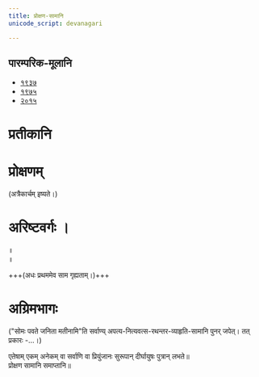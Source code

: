 ```yaml
---
title: प्रोक्षण-सामानि
unicode_script: devanagari

---
```

## पारम्परिक-मूलानि
- [१९३७](https://archive.org/stream/sAmaveda-jaiminIya-paravastu-paramparA-docs/sAmaveda-paravastu-1937#page/n48/mode/1up)
- [१९७५](https://archive.org/stream/sAmaveda-jaiminIya-paravastu-paramparA-docs/sAmaveda-paravastu-1975#page/n43/mode/2up)
- [२०१५](https://archive.org/stream/sAmaveda-jaiminIya-paravastu-paramparA-docs/proxaNa-sAmAni#page/n1/mode/2up)

# प्रतीकानि


<div class="js_include" includetitle="true" newlevelforh1="2" unfilled url="../../pratIkam/prakRti-pratIkam/"></div>
<div class="js_include" includetitle="true" newlevelforh1="2" unfilled url="../../pratIkam/Uha-pratIkam/"></div>
<div class="js_include" includetitle="true" newlevelforh1="2" unfilled url="../../pratIkam/rahasya-pratIkam/"></div>


# प्रोक्षणम् 


<div class="js_include" includetitle="true" newlevelforh1="2" unfilled url="../devaH/agniH/agniM-hotAram/"></div>
<div class="js_include" includetitle="true" newlevelforh1="2" unfilled url="../devaH/somaH/tarat-sa-mandI/"></div>
<div class="js_include" includetitle="true" newlevelforh1="2" unfilled url="../devaH/indraH/eto-nvindram/"></div>
<div class="js_include" includetitle="true" newlevelforh1="2" unfilled url="../devaH/misc-devas/somaM-rAjAnam/"></div>
<div class="js_include" includetitle="true" newlevelforh1="2" unfilled url="../devaH/indraH/yata-indra/"></div>
<div class="js_include" includetitle="true" newlevelforh1="2" unfilled url="../devaH/lokAntaram/brahma-jajJNAnam/"></div>
<div class="js_include" includetitle="true" newlevelforh1="2" unfilled url="../devaH/lokAntaram/pavitran-te/"></div>
<div class="js_include" includetitle="true" newlevelforh1="2" unfilled url="../devaH/indraH/vAmadevyam-panchanidhanam/"></div>
<div class="js_include" includetitle="true" newlevelforh1="2" unfilled url="../devaH/indraH/yad-dyAva-vairUpam/"></div>
<div class="js_include" includetitle="true" newlevelforh1="2" unfilled url="../devaH/vAk/vAchovratam-vAk-shruNotu/"></div>
<div class="js_include" includetitle="true" newlevelforh1="2" unfilled url="../devaH/indraH/imA-nu-kam/"></div>
<div class="js_include" includetitle="true" newlevelforh1="2" unfilled url="../devaH/indraH/tvAm-iddhi/"></div>
<div class="js_include" includetitle="true" newlevelforh1="2" unfilled url="../devaH/indraH/Akrandaya/"></div>
<div class="js_include" includetitle="true" newlevelforh1="2" unfilled url="../devaH/indraH/vAmadevyam-kalmASha/"></div>
<div class="js_include" includetitle="true" newlevelforh1="2" unfilled url="../devaH/AdityaH/varuNa-pAsham/"></div>
<div class="js_include" includetitle="true" newlevelforh1="2" unfilled url="../devaH/agniH/agna-AyUMShi/"></div>
<div class="js_include" includetitle="true" newlevelforh1="2" unfilled url="../devaH/agniH/agnir_mUrdhA_bhrAjaH/"></div>
<div class="js_include" includetitle="true" newlevelforh1="2" unfilled url="../devaH/vAyuH/niyutvAn-vAyo/"></div>
<div class="js_include" includetitle="true" newlevelforh1="2" unfilled url="../devaH/lokAntaram/atrAha-goH/"></div>
<div class="js_include" includetitle="true" newlevelforh1="2" unfilled url="../devaH/indraH/indran-naro-rAjanam/"></div>
<div class="js_include" includetitle="true" newlevelforh1="2" unfilled url="../devaH/indraH/indran-naro-rauhiNikam/"></div>
<div class="js_include" includetitle="true" newlevelforh1="2" unfilled url="../devaH/indraH/brahmANa-indram/"></div>
<div class="js_include" includetitle="true" newlevelforh1="2" unfilled url="../devaH/indraH/sham-padam/"></div>
<div class="js_include" includetitle="true" newlevelforh1="2" unfilled url="../devaH/misc-devas/setUMs-tara/"></div>
<div class="js_include" includetitle="true" newlevelforh1="2" unfilled url="../devaH/somaH/pragAyatAbhyarchAma/"></div>
<div class="js_include" includetitle="true" newlevelforh1="2" unfilled url="../devaH/somaH/pavamAna/"></div>
<div class="js_include" includetitle="true" newlevelforh1="2" unfilled url="../devaH/somaH/pra-kAvyam/"></div>
<div class="js_include" includetitle="true" newlevelforh1="2" unfilled url="../devaH/viShNuH/sahasra-shIrShA/"></div>
<div class="js_include" includetitle="true" newlevelforh1="2" unfilled url="../devaH/indraH/vAmadevyam-asmin/"></div>
<div class="js_include" includetitle="true" newlevelforh1="2" unfilled url="../devaH/lokAntaram/manye-vAm-dyAvApRthivI/"></div>
<div class="js_include" includetitle="true" newlevelforh1="2" unfilled url="../devaH/indraH/vAmadevyam-vAk/"></div>
<div class="js_include" includetitle="true" newlevelforh1="2" unfilled url="../devaH/lokAntaram/manye-vAm-dyAvApRthivI-pratiShThasi/"></div>
<div class="js_include" includetitle="true" newlevelforh1="2" unfilled url="../devaH/indraH/harI-ta-indra/"></div>
<div class="js_include" includetitle="true" newlevelforh1="2" unfilled url="../devaH/somaH/uchchA-te-apatyam/"></div>
<div class="js_include" includetitle="true" newlevelforh1="2" unfilled url="../devaH/somaH/sa-na-indrAya/"></div>
<div class="js_include" includetitle="true" newlevelforh1="2" unfilled url="../devaH/somaH/ayA-ruchA/"></div> 

(अत्रैकार्चम् इष्यते।)  
<div class="js_include" includetitle="true" newlevelforh1="2" unfilled url="../devaH/indraH/rathantaram/"></div>
<div class="js_include" includetitle="true" newlevelforh1="2" unfilled url="../devaH/somaH/somaH-pavate/"></div>
<div class="js_include" includetitle="true" newlevelforh1="2" unfilled url="../devaH/somaH/sampA/"></div>
<div class="js_include" includetitle="true" newlevelforh1="2" unfilled url="../devaH/somaH/akrAnt-samudraH/"></div>
<div class="js_include" includetitle="true" newlevelforh1="2" unfilled url="../devaH/somaH/kanikranti/"></div>
<div class="js_include" includetitle="true" newlevelforh1="2" unfilled url="../devaH/somaH/pavasva-soma-madhumAn/"></div> 

# अरिष्टवर्गः ।
<div class="js_include" includetitle="true" newlevelforh1="2" unfilled url="../devaH/agniH/abodhyagniH/"></div>
<div class="js_include" includetitle="true" newlevelforh1="2" unfilled url="../devaH/AdityaH/mahi-trINAm/"></div>
<div class="js_include" includetitle="true" newlevelforh1="2" unfilled url="../devaH/indraH/tvAvataH/"></div>
<div class="js_include" includetitle="true" newlevelforh1="2" unfilled url="../devaH/indraH/indran-naro-grAma-geyam/"></div>
<div class="js_include" includetitle="true" newlevelforh1="2" unfilled url="../devaH/misc-devas/tyamU-Shu/"></div>
<div class="js_include" includetitle="true" newlevelforh1="2" unfilled url="../devaH/indraH/trAtAram-indram/"></div>
<div class="js_include" includetitle="true" newlevelforh1="2" unfilled url="../devaH/somaH/AdIShAdiyyam/"></div> ॥
 
<div class="js_include" includetitle="true" newlevelforh1="2" unfilled url="../devaH/somaH/dIrgham/"></div> ॥

+++(अधः प्रथममेव साम गृह्यताम्।)+++
<div class="js_include" includetitle="true" newlevelforh1="2" unfilled url="../devaH/indraH/vishvato-dAvan/"></div>
<div class="js_include" includetitle="true" newlevelforh1="2" unfilled url="../devaH/AdityaH/varuNa-pAsham/"></div> 

# अग्रिमभागः
<div class="js_include" includetitle="true" newlevelforh1="2 " unfilled url="../devaH/agniH/ni-tvAm-agne/"></div>
<div class="js_include" includetitle="true" newlevelforh1="2" unfilled url="../devaH/agniH/pra-yo-rAye/"></div>
<div class="js_include" includetitle="true" newlevelforh1="2" unfilled url="../devaH/agniH/ayam-agniH/"></div>
<div class="js_include" includetitle="true" newlevelforh1="2" unfilled url="../devaH/agniH/jAtaH-pareNa/"></div>
<div class="js_include" includetitle="true" newlevelforh1="2" unfilled url="../devaH/marutaH/nahi_vash_charamam/"></div> 

("सोमः पवते जनिता मतीनामि"ति सर्वाण्य् अपत्य-नित्यवत्स-रथन्तर-व्याहृति-सामानि पुनर् जपेत्। तत् प्रकारः -…।)

<div class="js_include" includetitle="true" newlevelforh1="2" unfilled url="../devaH/AdityaH/arUruchad-uShasaH/"></div> 

एतेषाम् एकम् अनेकम् वा सर्वाणि वा प्रियुंजानः सुरूपान् दीर्घायुषः पुत्रान् लभते॥  
प्रोक्षण सामानि समाप्तानि॥